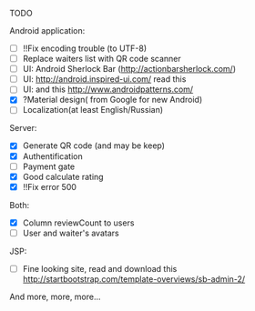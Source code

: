 TODO 

Android application:
- [ ] !!Fix encoding trouble (to UTF-8)
- [ ] Replace waiters list with QR code scanner
- [ ] UI: Android Sherlock Bar (http://actionbarsherlock.com/)
- [ ] UI: http://android.inspired-ui.com/ read this
- [ ] UI: and this http://www.androidpatterns.com/
- [x] ?Material design( from Google for new Android)
- [ ] Localization(at least English/Russian)

Server:
- [x] Generate QR code (and may be keep)
- [x] Authentification
- [ ] Payment gate
- [x] Good calculate rating
- [x] !!Fix error 500

Both:
- [x] Column reviewCount to users
- [ ] User and waiter's avatars 

JSP:
- [ ] Fine looking site, read and download this http://startbootstrap.com/template-overviews/sb-admin-2/

And more, more, more...


